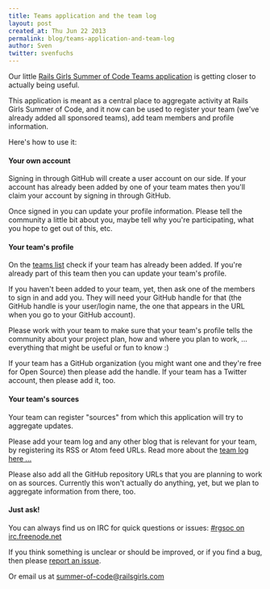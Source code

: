 ```yaml
---
title: Teams application and the team log
layout: post
created_at: Thu Jun 22 2013
permalink: blog/teams-application-and-team-log
author: Sven
twitter: svenfuchs
---
```


Our little [Rails Girls Summer of Code Teams application](http://teams.railsgirlssummerofcode.org/teams)
is getting closer to actually being useful.

This application is meant as a central place to aggregate activity at
Rails Girls Summer of Code, and it now can be used to register your team (we've
already added all sponsored teams), add team members and profile information.

Here's how to use it:

#### Your own account

Signing in through GitHub will create a user account on our side. If your account
has already been added by one of your team mates then you'll claim your account
by signing in through GitHub.

Once signed in you can update your profile information. Please tell the
community a little bit about you, maybe tell why you're participating, what you
hope to get out of this, etc.

#### Your team's profile

On the [teams list](http://teams.railsgirlssummerofcode.org/teams) check if
your team has already been added. If you're already part of this team then you
can update your team's profile.

If you haven't been added to your team, yet, then ask one of the members to
sign in and add you. They will need your GitHub handle for that (the GitHub
handle is your user/login name, the one that appears in the URL when you go to
your GitHub account).

Please work with your team to make sure that your team's profile tells the
community about your project plan, how and where you plan to work, ... everything
that might be useful or fun to know :)

If your team has a GitHub organization (you might want one and they're free
for Open Source) then please add the handle. If your team has a Twitter
account, then please add it, too.

#### Your team's sources

Your team can register "sources" from which this application will try to
aggregate updates.

Please add your team log and any other blog that is relevant for your team,
by registering its RSS or Atom feed URLs. Read more about the
[team log here ...](http://railsgirlssummerofcode.org/team-log)

Please also add all the GitHub repository URLs that you are planning to
work on as sources.  Currently this won't actually do anything, yet, but we
plan to aggregate information from there, too.

#### Just ask!

You can always find us on IRC for quick questions or issues:
[#rgsoc on irc.freenode.net](irc://irc.freenode.net#rgsoc)

If you think something is unclear or should be improved, or if you find a
bug, then please [report an issue](https://github.com/rails-girls-summer-of-code/rgsoc-teams/issues).

Or email us at [summer-of-code@railsgirls.com](mailto:summer-of-code@railsgirls.com)


